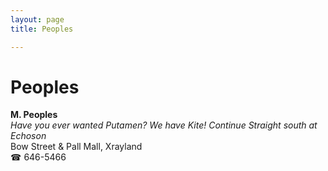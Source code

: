 ```yaml
---
layout: page 
title: Peoples

---
```



# Peoples


 **M. Peoples**  
_Have you ever wanted Putamen? We have Kite! 
Continue Straight south at Echoson_  
Bow Street & Pall Mall, Xrayland  
☎ 646-5466

